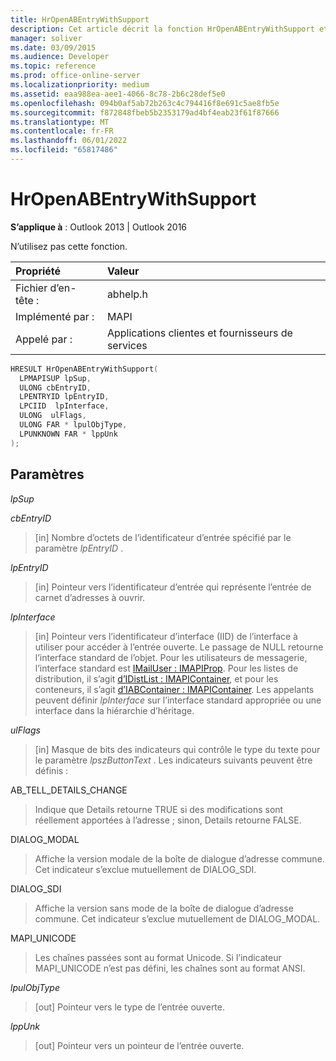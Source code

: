 ```yaml
---
title: HrOpenABEntryWithSupport
description: Cet article décrit la fonction HrOpenABEntryWithSupport et fournit la syntaxe et les paramètres. N’utilisez pas cette fonction.
manager: soliver
ms.date: 03/09/2015
ms.audience: Developer
ms.topic: reference
ms.prod: office-online-server
ms.localizationpriority: medium
ms.assetid: eaa988ea-aee1-4066-8c78-2b6c28def5e0
ms.openlocfilehash: 094b0af5ab72b263c4c794416f8e691c5ae8fb5e
ms.sourcegitcommit: f872848fbeb5b2353179ad4bf4eab23f61f87666
ms.translationtype: MT
ms.contentlocale: fr-FR
ms.lasthandoff: 06/01/2022
ms.locfileid: "65817486"
---
```

# <a name="hropenabentrywithsupport"></a>HrOpenABEntryWithSupport

**S’applique à** : Outlook 2013 | Outlook 2016
  
N’utilisez pas cette fonction.
  
|Propriété |Valeur |
|:-----|:-----|
|Fichier d’en-tête :  <br/> |abhelp.h  <br/> |
|Implémenté par :  <br/> |MAPI  <br/> |
|Appelé par :  <br/> |Applications clientes et fournisseurs de services  <br/> |

```cpp
HRESULT HrOpenABEntryWithSupport(
  LPMAPISUP lpSup,
  ULONG cbEntryID,
  LPENTRYID lpEntryID,
  LPCIID  lpInterface,
  ULONG  ulFlags,
  ULONG FAR * lpulObjType,
  LPUNKNOWN FAR * lppUnk
);
```

## <a name="parameters"></a>Paramètres

 _lpSup_
  
>

 _cbEntryID_
  
> [in] Nombre d’octets de l’identificateur d’entrée spécifié par le paramètre _lpEntryID_ .

 _lpEntryID_
  
> [in] Pointeur vers l’identificateur d’entrée qui représente l’entrée de carnet d’adresses à ouvrir.

 _lpInterface_
  
> [in] Pointeur vers l’identificateur d’interface (IID) de l’interface à utiliser pour accéder à l’entrée ouverte. Le passage de NULL retourne l’interface standard de l’objet. Pour les utilisateurs de messagerie, l’interface standard est [IMailUser : IMAPIProp](imailuserimapiprop.md). Pour les listes de distribution, il s’agit [d’IDistList : IMAPIContainer](idistlistimapicontainer.md), et pour les conteneurs, il s’agit [d’IABContainer : IMAPIContainer](iabcontainerimapicontainer.md). Les appelants peuvent définir _lpInterface_ sur l’interface standard appropriée ou une interface dans la hiérarchie d’héritage.

 _ulFlags_
  
> [in] Masque de bits des indicateurs qui contrôle le type du texte pour le paramètre _lpszButtonText_ . Les indicateurs suivants peuvent être définis :

AB_TELL_DETAILS_CHANGE
  
> Indique que Details retourne TRUE si des modifications sont réellement apportées à l’adresse ; sinon, Details retourne FALSE.

DIALOG_MODAL
  
> Affiche la version modale de la boîte de dialogue d’adresse commune. Cet indicateur s’exclue mutuellement de DIALOG_SDI.

DIALOG_SDI
  
> Affiche la version sans mode de la boîte de dialogue d’adresse commune. Cet indicateur s’exclue mutuellement de DIALOG_MODAL.

MAPI_UNICODE
  
> Les chaînes passées sont au format Unicode. Si l’indicateur MAPI_UNICODE n’est pas défini, les chaînes sont au format ANSI.

 _lpulObjType_
  
> [out] Pointeur vers le type de l’entrée ouverte.

 _lppUnk_
  
> [out] Pointeur vers un pointeur de l’entrée ouverte.
